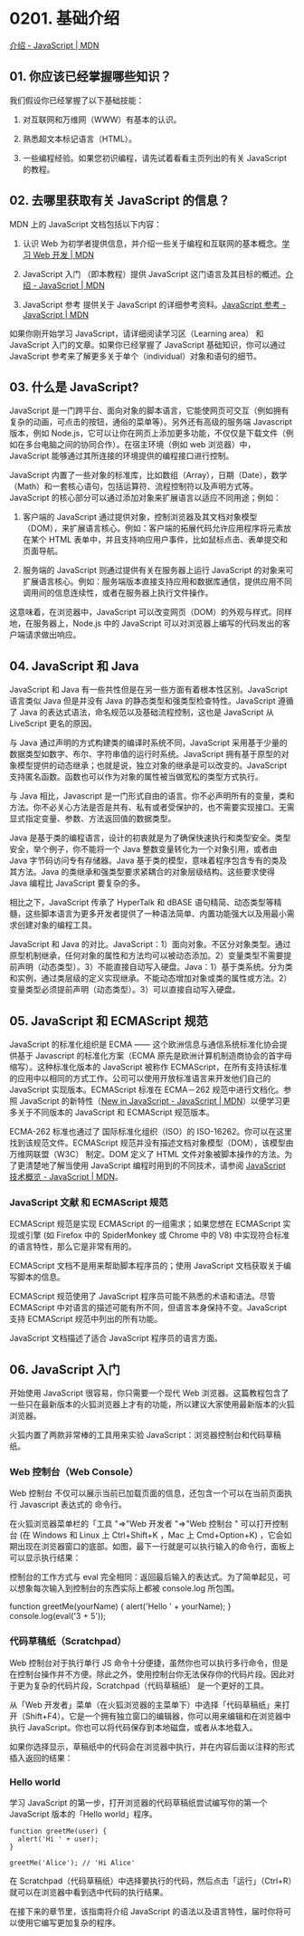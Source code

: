 # 0201. 基础介绍

[介绍 - JavaScript | MDN](https://developer.mozilla.org/zh-CN/docs/Web/JavaScript/Guide/Introduction)

## 01. 你应该已经掌握哪些知识？

我们假设你已经掌握了以下基础技能：

1. 对互联网和万维网（WWW）有基本的认识。

2. 熟悉超文本标记语言（HTML）。

3. 一些编程经验。如果您初识编程，请先试着看看主页列出的有关 JavaScript 的教程。

## 02. 去哪里获取有关 JavaScript 的信息？

MDN 上的 JavaScript 文档包括以下内容：

1. 认识 Web 为初学者提供信息，并介绍一些关于编程和互联网的基本概念。[学习 Web 开发 | MDN](https://developer.mozilla.org/zh-CN/docs/learn)

2. JavaScript 入门 （即本教程）提供 JavaScript 这门语言及其目标的概述。[介绍 - JavaScript | MDN](https://developer.mozilla.org/zh-CN/docs/Web/JavaScript/Guide/Introduction)

3. JavaScript 参考 提供关于 JavaScript 的详细参考资料。[JavaScript 参考 - JavaScript | MDN](https://developer.mozilla.org/zh-CN/docs/Web/JavaScript/Reference)

如果你刚开始学习 JavaScript，请详细阅读学习区（Learning area） 和 JavaScript 入门的文章。如果你已经掌握了 JavaScript 基础知识，你可以通过 JavaScript 参考来了解更多关于单个（individual）对象和语句的细节。

## 03. 什么是 JavaScript?

JavaScript 是一门跨平台、面向对象的脚本语言，它能使网页可交互（例如拥有复杂的动画，可点击的按钮，通俗的菜单等）。另外还有高级的服务端 Javascript 版本，例如 Node.js，它可以让你在网页上添加更多功能，不仅仅是下载文件（例如在多台电脑之间的协同合作）。在宿主环境（例如 web 浏览器）中，JavaScript 能够通过其所连接的环境提供的编程接口进行控制。

JavaScript 内置了一些对象的标准库，比如数组（Array），日期（Date），数学（Math）和一套核心语句，包括运算符、流程控制符以及声明方式等。JavaScript 的核心部分可以通过添加对象来扩展语言以适应不同用途；例如：

1. 客户端的 JavaScript 通过提供对象，控制浏览器及其文档对象模型（DOM），来扩展语言核心。例如：客户端的拓展代码允许应用程序将元素放在某个 HTML 表单中，并且支持响应用户事件，比如鼠标点击、表单提交和页面导航。

2. 服务端的 JavaScript 则通过提供有关在服务器上运行 JavaScript 的对象来可扩展语言核心。例如：服务端版本直接支持应用和数据库通信，提供应用不同调用间的信息连续性，或者在服务器上执行文件操作。

这意味着，在浏览器中，JavaScript 可以改变网页（DOM）的外观与样式。同样地，在服务器上，Node.js 中的 JavaScript 可以对浏览器上编写的代码发出的客户端请求做出响应。

## 04. JavaScript 和 Java

JavaScript 和 Java 有一些共性但是在另一些方面有着根本性区别。JavaScript 语言类似 Java 但是并没有 Java 的静态类型和强类型检查特性。JavaScript 遵循了 Java 的表达式语法，命名规范以及基础流程控制，这也是 JavaScript 从 LiveScript 更名的原因。

与 Java 通过声明的方式构建类的编译时系统不同，JavaScript 采用基于少量的数据类型如数字、布尔、字符串值的运行时系统。JavaScript 拥有基于原型的对象模型提供的动态继承；也就是说，独立对象的继承是可以改变的。JavaScript 支持匿名函数。函数也可以作为对象的属性被当做宽松的类型方式执行。

与 Java 相比，Javascript 是一门形式自由的语言。你不必声明所有的变量，类和方法。你不必关心方法是否是共有、私有或者受保护的，也不需要实现接口。无需显式指定变量、参数、方法返回值的数据类型。

Java 是基于类的编程语言，设计的初衷就是为了确保快速执行和类型安全。类型安全，举个例子，你不能将一个 Java 整数变量转化为一个对象引用，或者由 Java 字节码访问专有存储器。Java 基于类的模型，意味着程序包含专有的类及其方法。Java 的类继承和强类型要求紧耦合的对象层级结构。这些要求使得 Java 编程比 JavaScript 要复杂的多。

相比之下，JavaScript 传承了 HyperTalk 和 dBASE 语句精简、动态类型等精髓，这些脚本语言为更多开发者提供了一种语法简单、内置功能强大以及用最小需求创建对象的编程工具。

JavaScript 和 Java 的对比。JavaScript：1）面向对象。不区分对象类型。通过原型机制继承，任何对象的属性和方法均可以被动态添加。2）变量类型不需要提前声明（动态类型）。3）不能直接自动写入硬盘。Java：1）基于类系统。分为类和实例，通过类层级的定义实现继承。不能动态增加对象或类的属性或方法。2）变量类型必须提前声明（动态类型）。3）可以直接自动写入硬盘。

## 05. JavaScript 和 ECMAScript 规范

JavaScript 的标准化组织是 ECMA —— 这个欧洲信息与通信系统标准化协会提供基于 Javascript 的标准化方案（ECMA 原先是欧洲计算机制造商协会的首字母缩写）。这种标准化版本的 JavaScript 被称作 ECMAScript，在所有支持该标准的应用中以相同的方式工作。公司可以使用开放标准语言来开发他们自己的 JavaScript 实现版本。ECMAScript 标准在 ECMA－262 规范中进行文档化。参照 JavaScript 的新特性（[New in JavaScript - JavaScript | MDN](https://developer.mozilla.org/en-US/docs/Web/JavaScript/New_in_JavaScript)）以便学习更多关于不同版本的 JavaScript 和 ECMAScript 规范版本。

ECMA-262 标准也通过了 国际标准化组织（ISO）的 ISO-16262。你可以在这里找到该规范文件。ECMAScript 规范并没有描述文档对象模型（DOM），该模型由 万维网联盟（W3C） 制定。DOM 定义了 HTML 文件对象被脚本操作的方法。为了更清楚地了解当使用 JavaScript 编程时用到的不同技术，请参阅 [JavaScript 技术概览 - JavaScript | MDN](https://developer.mozilla.org/zh-CN/docs/Web/JavaScript/JavaScript_technologies_overview)。

### JavaScript 文献 和 ECMAScript 规范

ECMAScript 规范是实现 ECMAScript 的一组需求；如果您想在 ECMAScript 实现或引擎 (如 Firefox 中的 SpiderMonkey 或 Chrome 中的 V8) 中实现符合标准的语言特性，那么它是非常有用的。

ECMAScript 文档不是用来帮助脚本程序员的；使用 JavaScript 文档获取关于编写脚本的信息。

ECMAScript 规范使用了 JavaScript 程序员可能不熟悉的术语和语法。尽管 ECMAScript 中对语言的描述可能有所不同，但语言本身保持不变。JavaScript 支持 ECMAScript 规范中列出的所有功能。

JavaScript 文档描述了适合 JavaScript 程序员的语言方面。

## 06. JavaScript 入门

开始使用 JavaScript 很容易，你只需要一个现代 Web 浏览器。这篇教程包含了一些只在最新版本的火狐浏览器上才有的功能，所以建议大家使用最新版本的火狐浏览器。

火狐内置了两款非常棒的工具用来实验 JavaScript：浏览器控制台和代码草稿纸。

### Web 控制台（Web Console）

Web 控制台 不仅可以展示当前已加载页面的信息，还包含一个可以在当前页面执行 Javascript 表达式的 命令行。

在火狐浏览器菜单栏的「工具 "=>"Web 开发者 "=>"Web 控制台 " 可以打开控制台 (在 Windows 和 Linux 上 Ctrl+Shift+K ，Mac 上 Cmd+Option+K) ，它会如期出现在浏览器窗口的底部。如图，最下一行就是可以执行输入的命令行，面板上可以显示执行结果：

控制台的工作方式与 eval 完全相同：返回最后输入的表达式。为了简单起见，可以想象每次输入到控制台的东西实际上都被 console.log 所包围。

function greetMe(yourName) { alert('Hello ' + yourName); } console.log(eval('3 + 5'));

### 代码草稿纸（Scratchpad）

Web 控制台对于执行单行 JS 命令十分便捷，虽然你也可以执行多行命令，但是在控制台操作并不方便。除此之外，使用控制台你无法保存你的代码片段。因此对于更为复杂的代码片段，Scratchpad（代码草稿纸） 是一个更好的工具。

从「Web 开发者」菜单（在火狐浏览器的主菜单下）中选择「代码草稿纸」来打开（Shift+F4）。它是一个拥有独立窗口的编辑器，你可以用来编辑和在浏览器中执行 JavaScript。你也可以将代码保存到本地磁盘，或者从本地载入。

如果你选择显示，草稿纸中的代码会在浏览器中执行，并在内容后面以注释的形式插入返回的结果：

### Hello world

学习 JavaScript 的第一步，打开浏览器的代码草稿纸尝试编写你的第一个 JavaScript 版本的「Hello world」程序。

```
function greetMe(user) {
  alert('Hi ' + user);
}

greetMe('Alice'); // 'Hi Alice'
```

在 Scratchpad（代码草稿纸）中选择要执行的代码，然后点击「运行」（Ctrl+R）就可以在浏览器中看到选中代码的执行结果。

在接下来的章节里，该指南将介绍 JavaScript 的语法以及语言特性，届时你将可以使用它编写更加复杂的程序。